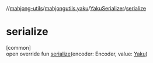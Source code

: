 //[mahjong-utils](../../../index.md)/[mahjongutils.yaku](../index.md)/[YakuSerializer](index.md)/[serialize](serialize.md)

# serialize

[common]\
open override fun [serialize](serialize.md)(encoder: Encoder, value: [Yaku](../-yaku/index.md))
